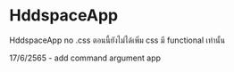 # HddspaceApp
HddspaceApp no .css 
  ตอนนี้ยังไม่ได้เพิ่ม css มี functional เท่านั้น 
  
  17/6/2565 
    - add command argument app
